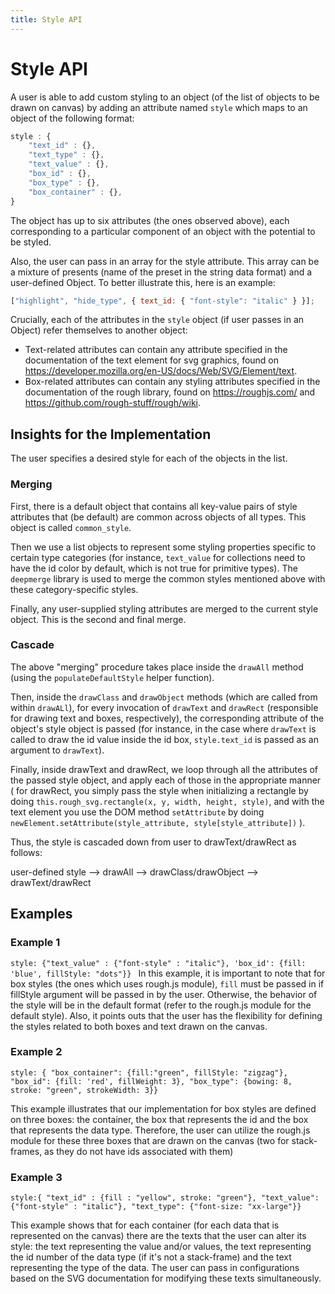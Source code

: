 ```yaml
---
title: Style API
---
```


# Style API

A user is able to add custom styling to an object
(of the list of objects to be drawn on canvas) by
adding an attribute named `style` which maps to an object of the
following format:

```javascript
style : {
    "text_id" : {},
    "text_type" : {},
    "text_value" : {},
    "box_id" : {},
    "box_type" : {},
    "box_container" : {},
}
```

The object has up to six attributes (the ones observed above), each
corresponding to a particular component of an object with the potential
to be styled.

Also, the user can pass in an array for the style attribute. This array can be
a mixture of presents (name of the preset in the string data format) and a user-defined
Object. To better illustrate this, here is an example:

```javascript
["highlight", "hide_type", { text_id: { "font-style": "italic" } }];
```

Crucially, each of the attributes in the `style` object (if user passes in an Object)
refer themselves to another object:

-   Text-related attributes can contain any attribute specified in the
    documentation of the text element for svg graphics, found on
    https://developer.mozilla.org/en-US/docs/Web/SVG/Element/text.
-   Box-related attributes can contain any styling attributes specified in the
    documentation of the rough library, found on https://roughjs.com/ and
    https://github.com/rough-stuff/rough/wiki.

## Insights for the Implementation

The user specifies a desired style for each of the objects in the list.

### Merging

First, there is a default object that contains all key-value pairs of style attributes
that (be default) are common across objects of all types. This object is called `common_style`.

Then we use a list objects to represent some styling properties specific to certain type categories
(for instance, `text_value` for collections need to have the id color by default, which
is not true for primitive types). The `deepmerge` library is used to merge the common styles
mentioned above with these category-specific styles.

Finally, any user-supplied styling attributes are merged to the current style object.
This is the second and final merge.

### Cascade

The above "merging" procedure takes place inside the `drawAll` method (using the
`populateDefaultStyle` helper function).

Then, inside the `drawClass` and `drawObject` methods (which are called from within
`drawALl`), for every invocation of `drawText` and `drawRect` (responsible for drawing
text and boxes, respectively), the corresponding attribute of the object's style
object is passed (for instance, in the case where `drawText` is called to draw the id value
inside the id box, `style.text_id` is passed as an argument to `drawText`).

Finally, inside drawText and drawRect, we loop through all the attributes of the
passed style object, and apply each of those in the appropriate manner (
for drawRect, you simply pass the style when initializing a rectangle by doing
`this.rough_svg.rectangle(x, y, width, height, style)`, and with the text element you
use the DOM method `setAttribute` by doing `newElement.setAttribute(style_attribute, style[style_attribute])`
).

Thus, the style is cascaded down from user to drawText/drawRect as follows:

user-defined style --> drawAll --> drawClass/drawObject --> drawText/drawRect

## Examples

### Example 1

`style:
        {"text_value" : {"font-style" : "italic"},
        'box_id': {fill: 'blue', fillStyle: "dots"}}
`
In this example, it is important to note that for box styles
(the ones which uses rough.js module), `fill` must be passed in if
fillStyle argument will be passed in by the user. Otherwise, the behavior of the style will be in the default format
(refer to the rough.js module for the default style). Also, it points outs that the user has the
flexibility for defining the styles related to both boxes and text drawn on the canvas.

### Example 2

`style: {
        "box_container": {fill:"green", fillStyle: "zigzag"},
        "box_id": {fill: 'red', fillWeight: 3},
        "box_type": {bowing: 8, stroke: "green", strokeWidth: 3}}`

This example illustrates that our implementation for box styles are defined on
three boxes: the container, the box that represents the id and the box that represents
the data type. Therefore, the user can utilize the rough.js module for these three boxes that
are drawn on the canvas (two for stack-frames, as they do not have ids associated with them)

### Example 3

`style:{
      "text_id" : {fill : "yellow", stroke: "green"},
      "text_value": {"font-style" : "italic"},
      "text_type": {"font-size: "xx-large"}}`

This example shows that for each container (for each data that is represented on the canvas)
there are the texts that the user can alter its style: the text representing the value and/or values,
the text representing the id number of the data type (if it's not a stack-frame) and the text representing
the type of the data. The user can pass in configurations based on the SVG documentation for modifying these texts
simultaneously.
